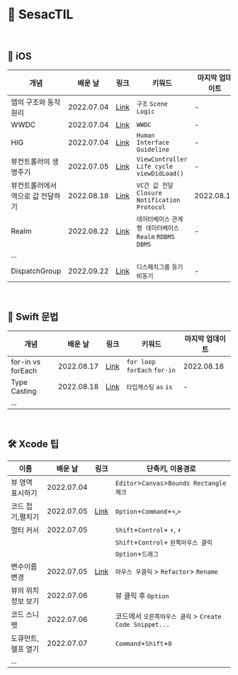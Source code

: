 # 🌱 SesacTIL
<br>


## 🍎 iOS 

| 개념  |  배운 날  | 링크 | 키워드  | 마지막 업데이트 |
|---|---|---|---|---|
| 앱의 구조와 동작원리  |  2022.07.04 | [Link](https://github.com/heydoy/SesacTIL/issues/1#issue-1293263127)   | `구조` `Scene` `Logic` | - |
| WWDC | 2022.07.04  | [Link](https://github.com/heydoy/SesacTIL/issues/2#issue-1293266122)   | `WWDC`  | - |
|  HIG | 2022.07.04  |  [Link](https://github.com/heydoy/SesacTIL/issues/3#issue-1293268939)  |  `Human Interface Guideline` | - |
|  뷰컨트롤러의 생명주기 | 2022.07.05  |  [Link](https://github.com/heydoy/SesacTIL/issues/4#issue-1293884374)  |  `ViewController` `Life cycle` `viewDidLoad()`  | - |
| 뷰컨트롤러에서 역으로 값 전달하기 | 2022.08.18 | [Link](https://github.com/heydoy/SesacTIL/issues/14#issue-1343900419)| `VC간 값 전달` `Closure` `Notification` `Protocol`| 2022.08.19|
| Realm | 2022.08.22 | [Link](https://github.com/heydoy/SesacTIL/issues/15#issue-1346425743) | `데이터베이스` `관계형 데이터베이스` `Realm` `RDBMS` `DBMS`| - |
| ... | | | | |
| DispatchGroup | 2022.09.22 | [Link](https://github.com/heydoy/SesacTIL/issues/16) | `디스패치그룹` `동기` `비동기` | - |

<br>

## 📖 Swift 문법 
| 개념  |  배운 날  | 링크 | 키워드  | 마지막 업데이트 |
|---|---|---|---|---|
| for-in vs forEach | 2022.08.17  | [Link](https://github.com/heydoy/SesacTIL/issues/12) |`for loop` `forEach` `for-in` | 2022.08.18 |
| Type Casting | 2022.08.18 | [Link](https://github.com/heydoy/SesacTIL/issues/13#issue-1343201157) | `타입캐스팅` `as` `is` | - |
| ... | | | | |

<br>

## 🛠 Xcode 팁
| 이름  |  배운 날  | 링크 | 단축키, 이용경로 |  
|---|---|---|---|
| 뷰 영역 표시하기  |2022.07.04 | |`Editor`>`Canvas`>`Bounds Rectangle 체크`|
| 코드 접기,펼치기  |  2022.07.05  | [Link](https://github.com/heydoy/SesacTIL/issues/6#issuecomment-1174708916) | `Option`+`Command`+`<`,`>`   |
| 멀티 커서  |2022.07.05| |`Shift`+`Control`+ `⬆️`, `⬇️`|
|  | | |`Shift`+`Control`+ `왼쪽마우스 클릭`|
|  | | |`Option`+`드래그`|
| 변수이름변경 | 2022.07.05 | [Link](https://github.com/heydoy/SesacTIL/issues/5#issue-1293887628) |`마우스 우클릭` > `Refactor`> `Rename`|
| 뷰의 위치정보 보기 |2022.07.06 | | 뷰 클릭 후 `Option`|
| 코드 스니펫 |2022.07.06 | | 코드에서 `오른쪽마우스 클릭` > `Create Code Snippet...`|
| 도큐먼트, 헬프 열기 |2022.07.07 | | `Command`+`Shift`+`0`|
| ... | | | |

